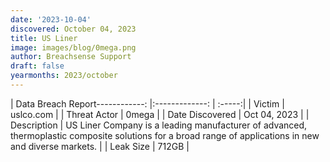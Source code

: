 ```yaml
---
date: '2023-10-04'
discovered: October 04, 2023
title: US Liner
image: images/blog/0mega.png
author: Breachsense Support
draft: false
yearmonths: 2023/october
---
```


| Data Breach Report------------:     |:-------------:    | :-----:|
| Victim      | uslco.com      | 
| Threat Actor      | 0mega      | 
| Date Discovered      | Oct 04, 2023      | 
| Description      | US Liner Company is a leading manufacturer of advanced, thermoplastic composite solutions for a broad range of applications in new and diverse markets.      | 
| Leak Size      | 712GB      | 

